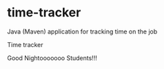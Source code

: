 # time-tracker
Java (Maven) application for tracking time on the job

Time tracker

Good Nightooooooo Students!!!
